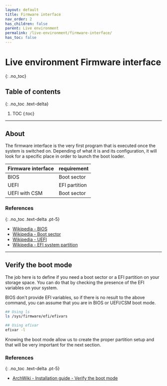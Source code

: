 ```yaml
---
layout: default
title: Firmware interface
nav_order: 2
has_children: false
parent: Live environment
permalink: /live-environment/firmware-interface/
has_toc: false
---
```


# Live environment Firmware interface
{: .no_toc}

## Table of contents
{: .no_toc .text-delta}

1. TOC
{:toc}

---

## About

The firmware interface is the very first program that is executed once the system is switched on. Depending of what it is and its configuration, it will look for a specific place in order to launch the boot loader.

| Firmware interface | requirement   |
| ------------------ | ------------- |
| BIOS               | Boot sector   |
| UEFI               | EFI partition |
| UEFI with CSM      | Boot sector   |

### References
{: .no_toc .text-delta .pt-5}

- [Wikipedia - BIOS](https://en.wikipedia.org/wiki/BIOS)
- [Wikipedia - Boot sector](https://en.wikipedia.org/wiki/Boot_sector)
- [Wikipedia - UEFI](https://en.wikipedia.org/wiki/Unified_Extensible_Firmware_Interface)
- [Wikipedia - EFI system partition](https://en.wikipedia.org/wiki/EFI_system_partition)

---

## Verify the boot mode

The job here is to define if you need a boot sector or a EFI partition on your storage space. You can do that by checking the presence of the EFI variables on your system.

BIOS don't provide EFI variables, so if there is no result to the above command, you can assume that you are in BIOS or UEFI/CSM boot mode.

```bash
## Using ls
ls /sys/firmware/efi/efivars

## Using efivar
efivar -l
```

Knowing the boot mode allow us to create the proper partition setup and that will be very important for the next section.

### References
{: .no_toc .text-delta .pt-5}

- [ArchWiki - Installation guide - Verify the boot mode](https://wiki.archlinux.org/index.php/Installation_guide#Verify_the_boot_mode)

